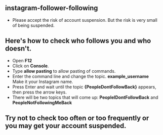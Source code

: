 ## instagram-follower-following
- Please accept the risk of account suspension. But the risk is very small of being suspended.

## Here's how to check who follows you and who doesn't.

- Open **F12**
- Click on **Console**.
- Type **allow pasting** to allow pasting of commands.
- Enter the command line and change the topic. **example_username** Make it your Instagram name.
- Press Enter and wait until the topic **{PeopleDontFollowBack}** appears, then press the arrow keys.
- There will be two topics that will come up:
**PeopleIDontFollowBack**
and
**PeopleNotFollowingMeBack**

## Try not to check too often or too frequently or you may get your account suspended.
